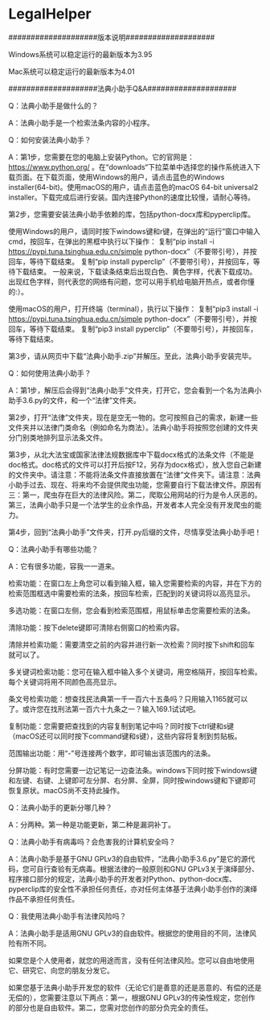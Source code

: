 # LegalHelper
####################版本说明####################

Windows系统可以稳定运行的最新版本为3.95

Mac系统可以稳定运行的最新版本为4.01

####################法典小助手Q&A####################

Q：法典小助手是做什么的？

A：法典小助手是一个检索法条内容的小程序。

Q：如何安装法典小助手？

A：第1步，您需要在您的电脑上安装Python。它的官网是：https://www.python.org/
。在“downloads“下拉菜单中选择您的操作系统进入下载页面。在下载页面，使用Windows的用户，请点击蓝色的Windows installer(64-bit)。使用macOS的用户，请点击蓝色的macOS 64-bit universal2 installer。下载完成后进行安装。国内连接Python的速度比较慢，请耐心等待。

  第2步，您需要安装法典小助手依赖的库，包括python-docx库和pyperclip库。
  
  使用Windows的用户，请同时按下windows键和r键，在弹出的“运行”窗口中输入cmd，按回车，在弹出的黑框中执行以下操作：
  复制“pip install -i https://pypi.tuna.tsinghua.edu.cn/simple python-docx”（不要带引号），并按回车，等待下载结束。
  复制“pip install pyperclip”（不要带引号），并按回车，等待下载结束。
  一般来说，下载读条结束后出现白色、黄色字样，代表下载成功。出现红色字样，则代表您的网络有问题，您可以用手机给电脑开热点，或者你懂的:）。
  
  使用macOS的用户，打开终端（terminal），执行以下操作：
  复制“pip3 install -i https://pypi.tuna.tsinghua.edu.cn/simple python-docx”（不要带引号），并按回车，等待下载结束。
  复制“pip3 install pyperclip”（不要带引号），并按回车，等待下载结束。

  第3步，请从网页中下载“法典小助手.zip”并解压。至此，法典小助手安装完毕。

Q：如何使用法典小助手？

A：第1步，解压后会得到“法典小助手”文件夹，打开它，您会看到一个名为法典小助手3.6.py的文件，和一个“法律”文件夹。

  第2步，打开“法律”文件夹，现在是空无一物的。您可按照自己的需求，新建一些文件夹并以法律门类命名（例如命名为商法）。法典小助手将按照您创建的文件夹分门别类地排列显示法条文件。

  第3步，从北大法宝或国家法律法规数据库中下载docx格式的法条文件（不能是doc格式。doc格式的文件可以打开后按F12，另存为docx格式），放入您自己新建的文件夹中。请注意：不能将法条文件直接放置在“法律”文件夹下。请注意：法典小助手过去、现在、将来均不会提供爬虫功能，您需要自行下载法律文件。原因有三：第一，爬虫存在巨大的法律风险。第二，爬取公用网站的行为是令人厌恶的。第三，法典小助手只是一个法学生的业余作品，开发者本人完全没有开发爬虫的能力。

  第4步，回到“法典小助手”文件夹，打开.py后缀的文件，尽情享受法典小助手吧！

Q：法典小助手有哪些功能？

A：它有很多功能，容我一一道来。

  检索功能：在窗口左上角您可以看到输入框，输入您需要检索的内容，并在下方的检索范围框选中需要检索的法条，按回车检索，匹配到的关键词将以高亮显示。

  多选功能：在窗口左侧，您会看到检索范围框，用鼠标单击您需要检索的法条。

  清除功能：按下delete键即可清除右侧窗口的检索内容。

  清除并检索功能：需要清空之前的内容并进行新一次检索？同时按下shift和回车就可以了。

  多关键词检索功能：您可在输入框中输入多个关键词，用空格隔开，按回车检索。每个关键词将用不同颜色高亮显示。

  条文号检索功能：想查找民法典第一千一百六十五条吗？只用输入1165就可以了。或许您在找刑法第一百六十九条之一？输入169.1试试吧。

  复制功能：您需要把查找到的内容复制到笔记中吗？同时按下ctrl键和s键（macOS还可以同时按下command键和s键），这些内容将复制到剪贴板。

  范围输出功能：用“-”号连接两个数字，即可输出该范围内的法条。

  分屏功能：有时您需要一边记笔记一边查法条。windows下同时按下windows键和左键、右键、上键即可左分屏、右分屏、全屏，同时按windows键和下键即可恢复原状。macOS尚不支持此操作。

Q：法典小助手的更新分哪几种？

A：分两种。第一种是功能更新，第二种是漏洞补丁。

Q：法典小助手有病毒吗？会危害我的计算机安全吗？

A：法典小助手是基于GNU GPLv3的自由软件，“法典小助手3.6.py”是它的源代码，您可自行查验有无病毒。根据法律的一般原则和GNU GPLv3关于演绎部分、程序接口部分的规定，法典小助手的开发者对Python、python-docx库、pyperclip库的安全性不承担任何责任，亦对任何主体基于法典小助手创作的演绎作品不承担任何责任。

Q：我使用法典小助手有法律风险吗？

A：法典小助手是适用GNU GPLv3的自由软件。根据您的使用目的不同，法律风险有所不同。

  如果您是个人使用者，就您的用途而言，没有任何法律风险。您可以自由地使用它、研究它、向您的朋友分发它。

  如果您基于法典小助手开发您的软件（无论它们是善意的还是恶意的、有偿的还是无偿的），您需要注意以下两点：第一，根据GNU GPLv3的传染性规定，您创作的部分也是自由软件。第二，您需对您创作的部分负完全的责任。


  
  
  




  
  
